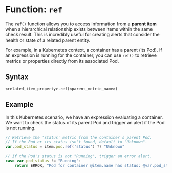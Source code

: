 # Function: `ref`

The `ref()` function allows you to access information from a **parent item** when a hierarchical relationship exists between items within the same check result. This is incredibly useful for creating alerts that consider the health or state of a related parent entity.

For example, in a Kubernetes context, a container has a parent (its Pod). If an expression is running for the container, you can use `ref()` to retrieve metrics or properties directly from its associated Pod.

## Syntax
```
<related_item_property>.ref(<parent_metric_name>)
```

## Example
In this Kubernetes scenario, we have an expression evaluating a container. We want to check the status of its parent Pod and trigger an alert if the Pod is not running.

```javascript
// Retrieve the 'status' metric from the container's parent Pod.
// If the Pod or its status isn't found, default to "Unknown".
var.pod_status = item.pod.ref('status') ?? "Unknown"

// If the Pod's status is not "Running", trigger an error alert.
case var.pod_status != "Running":
    return ERROR, "Pod for container @item.name has status: @var.pod_status"
```